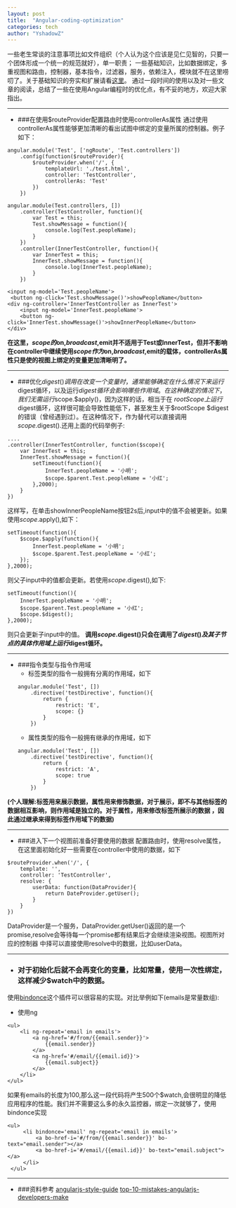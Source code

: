 ```yaml
---
layout: post
title:  "Angular-coding-optimization"
categories: tech
author: "YshadowZ"
---
```

一些老生常谈的注意事项比如文件组织（个人认为这个应该是见仁见智的，只要一个团体形成一个统一的规范就好），单一职责；
一些基础知识，比如数据绑定，多重视图和路由，控制器，基本指令，过滤器，服务，依赖注入，模块就不在这里唠叨了。关于基础知识的夯实和扩展请看[这里](http://www.ng-newsletter.com/advent2013/#!/)。
通过一段时间的使用以及对一些文章的阅读，总结了一些在使用Angular编程时的优化点，有不妥的地方，欢迎大家指出。
***
- ###在使用$routeProvider配置路由时使用controllerAs属性
通过使用controllerAs属性能够更加清晰的看出试图中绑定的变量所属的控制器。例子如下：
```
angular.module('Test', ['ngRoute', 'Test.controllers'])
    .config(function($routeProvider){
        $routeProvider.when('/', {
            templateUrl: './test.html',
            controller: 'TestController',
            controllerAs: 'Test'
        })    
    })
```
```
angular.module(Test.controllers, [])
    .controller(TestController, function(){
        var Test = this;
        Test.showMessage = function(){
            console.log(Test.peopleName);
        }
    })
    .controller(InnerTestController, function(){
        var InnerTest = this;
        InnerTest.showMessage = function(){
            console.log(InnerTest.peopleName);
        }
    })
```
```
<input ng-model='Test.peopleName'>
 <button ng-click='Test.showMessage()'>showPeopleName</button>
<div ng-controller='InnerTestController as InnerTest'>
    <input ng-model='InnerTest.peopleName'>
    <button ng-click='InnerTest.showMessage()'>showInnerPeopleName</button>
</div>
```    
**在这里，$scope的$on,$broadcast,$emit并不适用于Test或InnerTest，但并不影响在controller中继续使用$scope作为$on,$broadcast,$emit的载体，controllerAs属性只是使的视图上绑定的变量更加清晰明了。**
***
- ###优化$digest()调用
在改变一个变量时，通常能够确定在什么情况下来运行$digest循环，以及运行$digest循环会影响哪些作用域。在这种确定的情况下，我们无需运行$scope.$apply()，因为这样的话，相当于在
$rootScope上运行$digest循环，这样很可能会导致性能低下，甚至发生关于$rootScope $digest的错误（曾经遇到过）。在这种情况下，作为替代可以直接调用
$scope.$digest().还用上面的代码举例子:
```
....
.controller(InnerTestController, function($scope){
    var InnerTest = this;
    InnerTest.showMessage = function(){
        setTimeout(function(){
            InnerTest.peopleName = '小明';
            $scope.$parent.Test.peopleName = '小红';
        },2000);
    }
})
```
这样写，在单击showInnerPeopleName按钮2s后,input中的值不会被更新。如果使用$scope.$apply(),如下：
```
setTimeout(function(){
    $scope.$apply(function(){
        InnerTest.peopleName = '小明';
        $scope.$parent.Test.peopleName = '小红';
    });
},2000);
```
则父子input中的值都会更新。若使用$scope.$digest(),如下:
```
setTimeout(function(){
    InnerTest.peopleName = '小明';
    $scope.$parent.Test.peopleName = '小红';
    $scope.$digest();
},2000);
```
则只会更新子input中的值。
**调用$scope.$digest()只会在调用了$digest()及其子节点的具体作用域上运行$digest循环。**
***
- ###指令类型与指令作用域
    - 标签类型的指令一般拥有分离的作用域，如下
    ```
    angular.module('Test', [])
        .directive('testDirective', function(){
            return {
                restrict: 'E',
                scope: {}
            }
        })
    ```
    - 属性类型的指令一般拥有继承的作用域，如下
    ```
    angular.module('Test', [])
        .directive('testDirective', function(){
            return {
                restrict: 'A',
                scope: true
            }
        })
    ```
**(个人理解:标签用来展示数据，属性用来修饰数据，对于展示，即不与其他标签的数据相互影响，则作用域是独立的。对于属性，用来修改标签所展示的数据
，因此通过继承来得到标签作用域下的数据)**
***
- ###进入下一个视图前准备好要使用的数据
配置路由时，使用resolve属性，在这里面初始化好一些需要在controller中使用的数据，如下
```
$routeProvider.when('/', {
    template: '',
    controller: 'TestController',
    resolve: {
        userData: function(DataProvider){
            return DateProvider.getUser();
        }
    }
})
```
DataProvider是一个服务，DataProvider.getUser()返回的是一个promise,resolve会等待每一个promise都有结果后才会继续渲染视图。视图所对应的控制器
中择可以直接使用resolve中的数据，比如userData。
***
- ### 对于初始化后就不会再变化的变量，比如常量，使用一次性绑定，这样减少$watch中的数据。
使用[bindonce](https://github.com/pasvaz/bindonce)这个插件可以很容易的实现。对比举例如下(emails是常量数组):
- 使用ng
```
<ul>
    <li ng-repeat='email in emails'>
        <a ng-href='#/from/{{email.sender}}'>
            {{email.sender}}
        </a>
        <a ng-href='#/email/{{email.id}}'>
            {{email.subject}}
        </a>
    </li>
</ul>
```
如果有emails的长度为100,那么这一段代码将产生500个$watch,会很明显的降低应用程序的性能。我们并不需要这么多的永久监控器，绑定一次就够了，使用bindonce实现
```
<ul>
     <li bindonce='email' ng-repeat='email in emails'>
         <a bo-href-i='#/from/{{email.sender}}' bo-text="email.sender"></a>
         <a bo-href-i='#/email/{{email.id}}' bo-text="email.subject"></a>
     </li>
 </ul>
```
***
- ###资料参考
[angularjs-style-guide](https://github.com/gocardless/angularjs-style-guide#parts-of-angular)
[top-10-mistakes-angularjs-developers-make](http://www.airpair.com/angularjs/posts/top-10-mistakes-angularjs-developers-make)